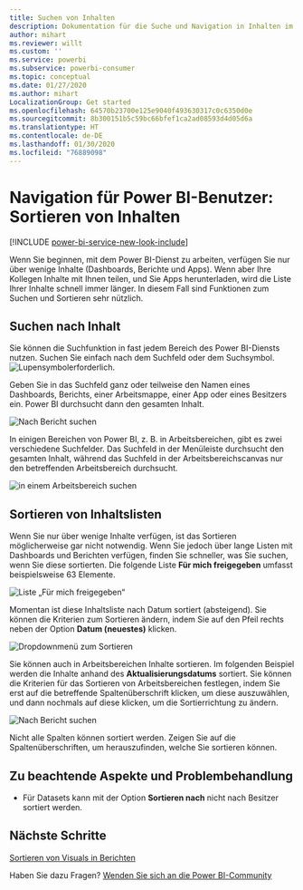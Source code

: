 ```yaml
---
title: Suchen von Inhalten
description: Dokumentation für die Suche und Navigation in Inhalten im Power BI-Dienst
author: mihart
ms.reviewer: willt
ms.custom: ''
ms.service: powerbi
ms.subservice: powerbi-consumer
ms.topic: conceptual
ms.date: 01/27/2020
ms.author: mihart
LocalizationGroup: Get started
ms.openlocfilehash: 64570b23700e125e9040f493630317c0c6350d0e
ms.sourcegitcommit: 8b300151b5c59bc66bfef1ca2ad08593d4d05d6a
ms.translationtype: HT
ms.contentlocale: de-DE
ms.lasthandoff: 01/30/2020
ms.locfileid: "76889098"
---
```

# <a name="navigation-for-power-bi-consumers-sorting-content"></a>Navigation für Power BI-Benutzer: Sortieren von Inhalten


[!INCLUDE [power-bi-service-new-look-include](../includes/power-bi-service-new-look-include.md)]


Wenn Sie beginnen, mit dem Power BI-Dienst zu arbeiten, verfügen Sie nur über wenige Inhalte (Dashboards, Berichte und Apps). Wenn aber Ihre Kollegen Inhalte mit Ihnen teilen, und Sie Apps herunterladen, wird die Liste Ihrer Inhalte schnell immer länger. In diesem Fall sind Funktionen zum Suchen und Sortieren sehr nützlich.

## <a name="searching-for-content"></a>Suchen nach Inhalt
 Sie können die Suchfunktion in fast jedem Bereich des Power BI-Diensts nutzen. Suchen Sie einfach nach dem Suchfeld oder dem Suchsymbol. ![Lupensymbol](./media/end-user-search-sort/power-bi-search-icon.png)erforderlich.

 Geben Sie in das Suchfeld ganz oder teilweise den Namen eines Dashboards, Berichts, einer Arbeitsmappe, einer App oder eines Besitzers ein. Power BI durchsucht dann den gesamten Inhalt. 

 ![Nach Bericht suchen](./media/end-user-search-sort/power-bi-search-field.png) 

 In einigen Bereichen von Power BI, z. B. in Arbeitsbereichen, gibt es zwei verschiedene Suchfelder. Das Suchfeld in der Menüleiste durchsucht den gesamten Inhalt, während das Suchfeld in der Arbeitsbereichscanvas nur den betreffenden Arbeitsbereich durchsucht.

 ![in einem Arbeitsbereich suchen](./media/end-user-search-sort/power-bi-search-fields.png) 

## <a name="sorting-content-lists"></a>Sortieren von Inhaltslisten

Wenn Sie nur über wenige Inhalte verfügen, ist das Sortieren möglicherweise gar nicht notwendig.  Wenn Sie jedoch über lange Listen mit Dashboards und Berichten verfügen, finden Sie schneller, was Sie suchen, wenn Sie diese sortierten. Die folgende Liste **Für mich freigegeben** umfasst beispielsweise 63 Elemente. 

![Liste „Für mich freigegeben“](./media/end-user-search-sort/power-bi-long-lists.png)

Momentan ist diese Inhaltsliste nach Datum sortiert (absteigend). Sie können die Kriterien zum Sortieren ändern, indem Sie auf den Pfeil rechts neben der Option **Datum (neuestes)** klicken.

![Dropdownmenü zum Sortieren](./media/end-user-search-sort/power-bi-sort-date.png)


Sie können auch in Arbeitsbereichen Inhalte sortieren. Im folgenden Beispiel werden die Inhalte anhand des **Aktualisierungsdatums** sortiert. Sie können die Kriterien für das Sortieren von Arbeitsbereichen festlegen, indem Sie erst auf die betreffende Spaltenüberschrift klicken, um diese auszuwählen, und dann nochmals auf diese klicken, um die Sortierrichtung zu ändern. 

![Nach Bericht suchen](./media/end-user-search-sort/power-bi-workspace-sort.png)

Nicht alle Spalten können sortiert werden. Zeigen Sie auf die Spaltenüberschriften, um herauszufinden, welche Sie sortieren können.


## <a name="considerations-and-troubleshooting"></a>Zu beachtende Aspekte und Problembehandlung
* Für Datasets kann mit der Option **Sortieren nach** nicht nach Besitzer sortiert werden.

## <a name="next-steps"></a>Nächste Schritte
[Sortieren von Visuals in Berichten](end-user-change-sort.md)

Haben Sie dazu Fragen? [Wenden Sie sich an die Power BI-Community](https://community.powerbi.com/)
